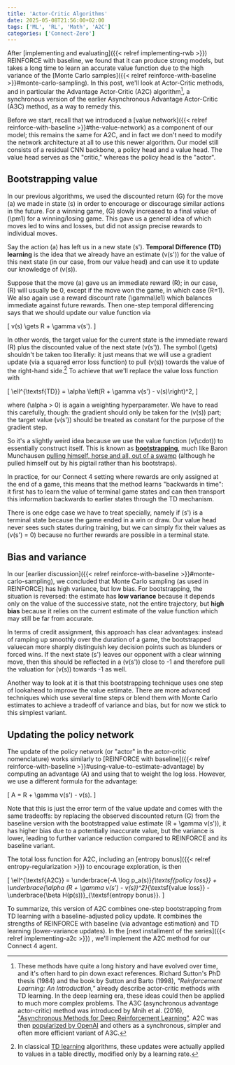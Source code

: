 ```yaml
---
title: 'Actor-Critic Algorithms'
date: 2025-05-08T21:56:00+02:00
tags: ['ML', 'RL', 'Math', 'A2C']
categories: ['Connect-Zero']
---
```


After [implementing and evaluating]({{< relref implementing-rwb >}}) REINFORCE with baseline,
we found that it can produce strong models, but takes a long time to learn an accurate
value function due to the high variance of the
[Monte Carlo samples]({{< relref reinforce-with-baseline >}}#monte-carlo-sampling).
In this post, we'll look at Actor-Critic methods, and in particular the
Advantage Actor-Critic (A2C) algorithm[^1],
a synchronous version of the earlier Asynchronous Advantage Actor-Critic (A3C) method,
as a way to remedy this.

[^1]: These methods have quite a long history and have evolved over time, and it's often hard to
pin down exact references.
Richard Sutton's PhD thesis (1984) and the book by
Sutton and Barto (1998), *"Reinforcement Learning: An Introduction,"* already describe
actor-critic methods with TD learning.
In the deep learning era, these ideas could then be applied to much more complex problems.
The A3C (asynchronous advantage actor-critic) method was introduced by
Mnih et al. (2016),
["Asynchronous Methods for Deep Reinforcement Learning"](https://proceedings.mlr.press/v48/mniha16.html).
A2C was then [popularized by OpenAI](https://openai.com/index/openai-baselines-acktr-a2c/) and others as a
synchronous, simpler and often more efficient variant of A3C.

Before we start, recall that we introduced a [value network]({{< relref reinforce-with-baseline >}}#the-value-network) as a component of our model; this remains the same for A2C, and in fact
we don't need to modify the network architecture at all to use this newer algorithm.
Our model still consists of a residual CNN backbone, a policy head and a value head.
The value head serves as the "critic," whereas the policy head is the "actor".

## Bootstrapping value

In our previous algorithms, we used the discounted return \(G\) for the move \(a\) we made in
state \(s\) in order to encourage or discourage similar actions in the future.
For a winning game, \(G\) slowly increased to a final value of \(\pm1\) for a winning/losing game.
This gave us a general idea of which moves led to wins and losses, but did not assign
precise rewards to individual moves.

Say the action \(a\) has left us in a new state \(s'\). **Temporal Difference (TD) learning**
is the idea that we already have an estimate \(v(s')\) for the value of this next state
(in our case, from our value head) and can use it to update our knowledge of \(v(s)\).

Suppose that the move \(a\) gave us an immediate reward \(R\); in our case, \(R\) will
usually be 0, except if the move won the game, in which case \(R=1\).
We also again use a reward discount rate \(\gamma\le1\) which balances immediate against
future rewards. Then one-step temporal differencing says that we should update
our value function via

\[
    v(s) \gets R + \gamma v(s').
\]

In other words, the target value for the current state is the immediate reward \(R\) plus the
discounted value of the next state \(v(s')\).
The symbol \(\gets\) shouldn't be taken too literally:
it just means that we will use a gradient update (via a squared error loss function) to pull
\(v(s)\) towards the value of the right-hand side.[^2]
To achieve that we'll replace the value loss function with

\[
    \ell^{\textsf{TD}} = \alpha \left(R + \gamma v(s') - v(s)\right)^2,
\]

where \(\alpha > 0\) is again a weighting hyperparameter. We have to read this carefully,
though: the gradient should only be taken for the \(v(s)\) part; the target value
\(v(s')\) should be treated as constant for the purpose of the gradient step.

[^2]: In classical [TD learning](https://en.wikipedia.org/wiki/Temporal_difference_learning)
algorithms, these updates were actually applied to values in a table directly,
modified only by a learning rate.

So it's a slightly weird idea because we use the value function \(v(\cdot)\) to essentially
construct itself.
This is known as **[bootstrapping](https://en.wikipedia.org/wiki/Bootstrapping_(statistics))**,
much like Baron Munchausen [pulling himself, horse and all, out of a swamp](https://en.wikipedia.org/wiki/Bootstrapping#/media/File:Zentralbibliothek_Solothurn_-_M%C3%BCnchhausen_zieht_sich_am_Zopf_aus_dem_Sumpf_-_a0400.tif)
(although he pulled himself out by his pigtail rather than his bootstraps).

In practice, for our Connect 4 setting where rewards are only assigned at the end of a game, this
means that the method learns "backwards in time": it first has to learn the value of
terminal game states and can then transport this information backwards to earlier states through
the TD mechanism.

There is one edge case we have to treat specially, namely if \(s'\) is a terminal state because
the game ended in a win or draw. Our value head never sees such states during training, but
we can simply fix their values as \(v(s') = 0\) because no further rewards are
possible in a terminal state.

## Bias and variance

In our [earlier discussion]({{< relref reinforce-with-baseline >}}#monte-carlo-sampling), we
concluded that Monte Carlo sampling (as used in REINFORCE) has high variance, but low bias.
For bootstrapping, the situation is reversed: the estimate has **low variance** because it
depends only on the value of the successive state, not the entire trajectory, but **high bias**
because it relies on the current estimate of the value function which may still be far from
accurate.

In terms of credit assignment, this approach has clear advantages: instead of ramping
up smoothly over the duration of a game, the bootstrapped valuecan more sharply distinguish key
decision points such as blunders or forced wins.
If the next state \(s'\) leaves our opponent with a clear winning
move, then this should be reflected in a \(v(s')\) close to -1 and therefore pull the valuation
for \(v(s)\) towards -1 as well.

Another way to look at it is that this bootstrapping technique uses one step of lookahead to
improve the value estimate. There are more advanced techniques which use several time steps
or blend them with Monte Carlo estimates to achieve a tradeoff of variance and bias,
but for now we stick to this simplest variant.

## Updating the policy network

The update of the policy network (or "actor" in the actor-critic nomenclature) works
similarly to [REINFORCE with baseline]({{< relref reinforce-with-baseline >}}#using-value-to-estimate-advantage) by computing an advantage \(A\) and using that to
weight the log loss. However, we use a different formula for the advantage:

\[
    A = R + \gamma v(s') - v(s).
\]

Note that this is just the error term of the value update and comes with the same
tradeoffs: by replacing the observed discounted return \(G\) from the baseline version
with the bootstrapped value estimate \(R + \gamma v(s')\),
it has higher bias due to a potentially inaccurate value, but the variance is lower,
leading to further variance reduction compared to REINFORCE and its baseline variant.

The total loss function for A2C, including an
[entropy bonus]({{< relref entropy-regularization >}}) to encourage exploration, is then

\[
    \ell^{\textsf{A2C}} = \underbrace{-A \log p_a(s)}_{\textsf{policy loss}}
    + \underbrace{\alpha (R + \gamma v(s') - v(s))^2}_{\textsf{value loss}}
    - \underbrace{\beta H(p(s))}_{\textsf{entropy bonus}}.
\]

To summarize, this version of A2C combines one-step bootstrapping from TD learning with a
baseline-adjusted policy update.
It combines the strengths of REINFORCE with baseline (via advantage estimation) and TD learning
(lower-variance updates).
In the [next installment of the series]({{< relref implementing-a2c >}}) , we'll implement the
A2C method for our Connect 4 agent.
